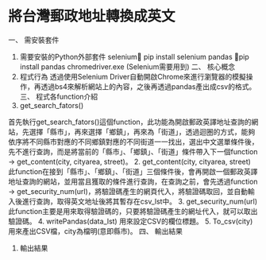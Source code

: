 # 將台灣郵政地址轉換成英文
一、 需安裝套件
1. 需要安裝的Python外部套件
selenium pip install selenium
pandas pip install pandas
chromedriver.exe (Selenium需要用到)
二、 核心概念
1. 程式行為
透過使用Selenium Driver自動開啟Chrome來進行瀏覽器的模擬操作，再透過bs4來解析網站上的內容，之後再透過pandas產出成csv的格式。
三、 程式各function介紹
1. get_search_fators()
 
首先執行get_search_fators()這個function，此功能為開啟郵政英譯地址查詢的網站，先選擇「縣市」，再來選擇「鄉鎮」，再來為「街道」，透過迴圈的方式，能夠依序將不同縣市對應的不同鄉鎮對應的不同街道一一找出，選出中文選單條件後，先不進行查詢，而是將當前的「縣市」、「鄉鎮」、「街道」條件帶入下一個function -> get_content(city, cityarea, street)。
2. get_content(city, cityarea, street)
此function在接到「縣市」、「鄉鎮」、「街道」三個條件後，會再開啟一個郵政英譯地址查詢的網站，並用當且獲取的條件進行查詢，在查詢之前，會先透過function -> get_security_num(url)，將驗證碼產生的網頁代入，將驗證碼取回，並自動輸入後進行查詢，取得英文地址後將其暫存在csv_lst中。
3. get_security_num(url)
此function主要是用來取得驗證碼的，只要將驗證碼產生的網址代入，就可以取出驗證碼。
4. writePandas(data_lst)
用來設定CSV的欄位標題。
5. To_csv(city)
用來產出CSV檔，city為檔明(意即縣市)。
四、 輸出結果
1. 輸出結果
 

